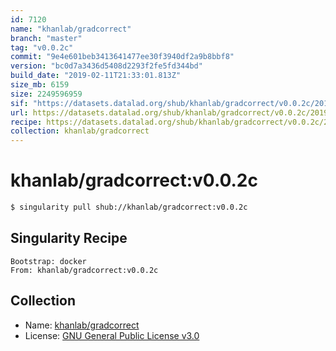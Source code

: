 ```yaml
---
id: 7120
name: "khanlab/gradcorrect"
branch: "master"
tag: "v0.0.2c"
commit: "9e4e601beb3413641477ee30f3940df2a9b8bbf8"
version: "bc0d7a3436d5408d2293f2fe5fd344bd"
build_date: "2019-02-11T21:33:01.813Z"
size_mb: 6159
size: 2249596959
sif: "https://datasets.datalad.org/shub/khanlab/gradcorrect/v0.0.2c/2019-02-11-9e4e601b-bc0d7a34/bc0d7a3436d5408d2293f2fe5fd344bd.simg"
url: https://datasets.datalad.org/shub/khanlab/gradcorrect/v0.0.2c/2019-02-11-9e4e601b-bc0d7a34/
recipe: https://datasets.datalad.org/shub/khanlab/gradcorrect/v0.0.2c/2019-02-11-9e4e601b-bc0d7a34/Singularity
collection: khanlab/gradcorrect
---
```


# khanlab/gradcorrect:v0.0.2c

```bash
$ singularity pull shub://khanlab/gradcorrect:v0.0.2c
```

## Singularity Recipe

```singularity
Bootstrap: docker
From: khanlab/gradcorrect:v0.0.2c
```

## Collection

 - Name: [khanlab/gradcorrect](https://github.com/khanlab/gradcorrect)
 - License: [GNU General Public License v3.0](https://api.github.com/licenses/gpl-3.0)

